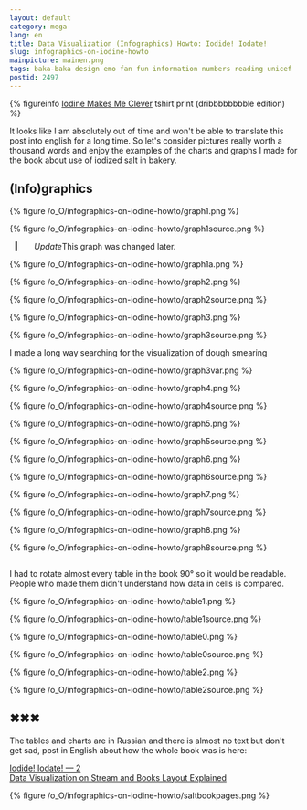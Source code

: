 ```yaml
---
layout: default
category: mega
lang: en
title: Data Visualization (Infographics) Howto: Iodide! Iodate!
slug: infographics-on-iodine-howto
mainpicture: mainen.png
tags: baka-baka design emo fan fun information numbers reading unicef 
postid: 2497
---
```




{% figureinfo <a href="/mega/iodine-makes-me-clever/">Iodine Makes Me Clever</a> tshirt print (dribbbbbbbble edition) %}




It looks like I am absolutely out of time and won't be able to translate this post into english for a long time. So let's consider pictures really worth a thousand words and enjoy the examples of the charts and graphs I made for the book about use of iodized salt in bakery.<!--more-->


## (Info)graphics

<div class="showhide">
<div class="visible">

{% figure /o_O/infographics-on-iodine-howto/graph1.png %}

</div>
<div class="hidden">

{% figure /o_O/infographics-on-iodine-howto/graph1source.png %}

</div>
</div>

<div style="margin-left: 10px; padding-left: 30px; border-left: 3px solid #000;"><i>Update</i>This graph was changed later.</div>


{% figure /o_O/infographics-on-iodine-howto/graph1a.png %}



<div class="showhide">
<div class="visible">

{% figure /o_O/infographics-on-iodine-howto/graph2.png %}


</div>
<div class="hidden">

{% figure /o_O/infographics-on-iodine-howto/graph2source.png %}

</div>
</div>

<div class="showhide">
<div class="visible">

{% figure /o_O/infographics-on-iodine-howto/graph3.png %}


</div>
<div class="hidden">

{% figure /o_O/infographics-on-iodine-howto/graph3source.png %}

</div>
</div>

I made a long way searching for the visualization of dough smearing 



{% figure /o_O/infographics-on-iodine-howto/graph3var.png %}



<div class="showhide">
<div class="visible">

{% figure /o_O/infographics-on-iodine-howto/graph4.png %}


</div>
<div class="hidden">

{% figure /o_O/infographics-on-iodine-howto/graph4source.png %}

</div>
</div>

<div class="showhide">
<div class="visible">

{% figure /o_O/infographics-on-iodine-howto/graph5.png %}


</div>
<div class="hidden">

{% figure /o_O/infographics-on-iodine-howto/graph5source.png %}

</div>
</div>

<div class="showhide">
<div class="visible">

{% figure /o_O/infographics-on-iodine-howto/graph6.png %}


</div>
<div class="hidden">

{% figure /o_O/infographics-on-iodine-howto/graph6source.png %}

</div>
</div>

<div class="showhide">
<div class="visible">

{% figure /o_O/infographics-on-iodine-howto/graph7.png %}


</div>
<div class="hidden">

{% figure /o_O/infographics-on-iodine-howto/graph7source.png %}

</div>
</div>

<div class="showhide">
<div class="visible">

{% figure /o_O/infographics-on-iodine-howto/graph8.png %}


</div>
<div class="hidden">

{% figure /o_O/infographics-on-iodine-howto/graph8source.png %}

</div>
</div>



## 

I had to rotate almost every table in the book 90° so it would be readable. People who made them didn't understand how data in cells is compared.

<div class="showhide">
<div class="visible">

{% figure /o_O/infographics-on-iodine-howto/table1.png %}

</div>
<div class="hidden">

{% figure /o_O/infographics-on-iodine-howto/table1source.png %}

</div>
</div>

<div class="showhide">
<div class="visible">

{% figure /o_O/infographics-on-iodine-howto/table0.png %}


</div>
<div class="hidden">

{% figure /o_O/infographics-on-iodine-howto/table0source.png %}

</div>
</div>

<div class="showhide">
<div class="visible">

{% figure /o_O/infographics-on-iodine-howto/table2.png %}


</div>
<div class="hidden">

{% figure /o_O/infographics-on-iodine-howto/table2source.png %}

</div>
</div>



## ✖✖✖

The tables and charts are in Russian and there is almost no text but don't get sad, post in English about how the whole book was is here:

<a href="/mega/en/2011/infographics-and-book-layout-on-iodine-howto/"> Iodide! Iodate! — 2<br />Data Visualization on Stream and Books Layout Explained</a>



{% figure /o_O/infographics-on-iodine-howto/saltbookpages.png %}

